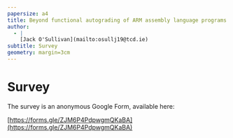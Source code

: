```yaml
---
papersize: a4
title: Beyond functional autograding of ARM assembly language programs
author:
  - |
    [Jack O'Sullivan](mailto:osullj19@tcd.ie)
subtitle: Survey
geometry: margin=3cm
---
```


# Survey

The survey is an anonymous Google Form, available here:

[https://forms.gle/ZJM6P4PdpwgmQKaBA](https://forms.gle/ZJM6P4PdpwgmQKaBA)
